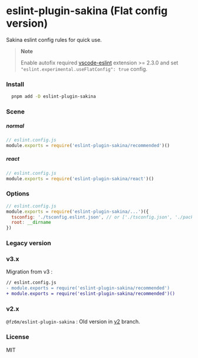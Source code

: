 # eslint-plugin-sakina (Flat config version)

Sakina eslint config rules for quick use.

> **Note**
> 
> Enable autofix required [vscode-eslint](https://github.com/microsoft/vscode-eslint) extension >= 2.3.0 and set `"eslint.experimental.useFlatConfig": true` config.

### Install

```bash
  pnpm add -D eslint-plugin-sakina
```

### Scene

##### normal

```js
// eslint.config.js
module.exports = require('eslint-plugin-sakina/recommended')()
```

##### react

```js
// eslint.config.js
module.exports = require('eslint-plugin-sakina/react')()
```

### Options

```js
// eslint.config.js
module.exports = require('eslint-plugin-sakina/...')({
  tsconfig: './tsconfig.eslint.json', // or ['./tsconfig.json', './packages/*/tsconfig.json']
  root: __dirname
})
```

### Legacy version

### v3.x

Migration from v3 :

```diff
// eslint.config.js
- module.exports = require('eslint-plugin-sakina/recommended')
+ module.exports = require('eslint-plugin-sakina/recommended')()
```

### v2.x

`@fz6m/eslint-plugin-sakina` : Old version in [v2](https://github.com/xn-sakina/eslint-plugin-sakina/tree/v2) branch.

### License

MIT

